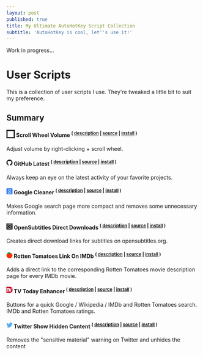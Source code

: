 ```yaml
---
layout: post
published: true
title: My Ultimate AutoHotKey Script Collection
subtitle: 'AutoHotKey is cool, let''s use it!'
---
```

Work in progress...

User Scripts
============

This is a collection of user scripts I use. They're tweaked a little bit to suit my preference.


## Summary

#### <img src="https://raw.githubusercontent.com/AzimsTech/MyAhkList/master/icons/Icon_88.ico" width="16px" height="16px" border="3"> Scroll Wheel Volume <sup>( [description](https://github.com/Ede123/userscripts/blob/master/AMO_Editors.md) | [source](https://github.com/Ede123/userscripts/blob/master/AMO_Editors.user.js) | [install](https://raw.githubusercontent.com/Ede123/userscripts/master/AMO_Editors.user.js) )</sup>

Adjust volume by right-clicking + scroll wheel. 


#### <img src="https://raw.githubusercontent.com/Ede123/userscripts/master/icons/GitHub.png" width="16px" height="16px"> GitHub Latest <sup>( [description](https://github.com/Ede123/userscripts/blob/master/GitHub_Latest.md) | [source](https://github.com/Ede123/userscripts/blob/master/GitHub_Latest.user.js) | [install](https://raw.githubusercontent.com/Ede123/userscripts/master/GitHub_Latest.user.js) )</sup>

Always keep an eye on the latest activity of your favorite projects.


#### <img src="https://raw.githubusercontent.com/Ede123/userscripts/master/icons/Google.png" width="16px" height="16px"> Google Cleaner <sup>( [description](https://github.com/Ede123/userscripts/blob/master/Google_Cleaner.md) | [source](https://github.com/Ede123/userscripts/blob/master/Google_Cleaner.user.js) | [install](https://raw.githubusercontent.com/Ede123/userscripts/master/Google_Cleaner.user.js) )</sup>

Makes Google search page more compact and removes some unnecessary information.


#### <img src="https://raw.githubusercontent.com/Ede123/userscripts/master/icons/OpenSubtitles.png" width="16px" height="16px"> OpenSubtitles Direct Downloads <sup>( [description](https://github.com/Ede123/userscripts/blob/master/OpenSubtitles_Direct_Downloads.md) | [source](https://github.com/Ede123/userscripts/blob/master/OpenSubtitles_Direct_Downloads.user.js) | [install](https://raw.githubusercontent.com/Ede123/userscripts/master/OpenSubtitles_Direct_Downloads.user.js) )</sup>

Creates direct download links for subtitles on opensubtitles.org.


#### <img src="https://raw.githubusercontent.com/Ede123/userscripts/master/icons/Rotten_Tomatoes.png" width="16px" height="16px"> Rotten Tomatoes Link On IMDb <sup>( [description](https://github.com/Ede123/userscripts/blob/master/Rotten_Tomatoes_Link_On_IMDb.md) | [source](https://github.com/Ede123/userscripts/blob/master/Rotten_Tomatoes_Link_On_IMDb.user.js) | [install](https://raw.githubusercontent.com/Ede123/userscripts/master/Rotten_Tomatoes_Link_On_IMDb.user.js) )</sup>

Adds a direct link to the corresponding Rotten Tomatoes movie description page for every IMDb movie.


#### <img src="https://raw.githubusercontent.com/Ede123/userscripts/master/icons/TV_Today.png" width="16px" height="16px"> TV Today Enhancer <sup>( [description](https://github.com/Ede123/userscripts/blob/master/TV_Today_Enhancer.md) | [source](https://github.com/Ede123/userscripts/blob/master/TV_Today_Enhancer.user.js) | [install](https://raw.githubusercontent.com/Ede123/userscripts/master/TV_Today_Enhancer.user.js) )</sup>

Buttons for a quick Google / Wikipedia / IMDb and Rotten Tomatoes search. IMDb and Rotten Tomatoes ratings.


#### <img src="https://raw.githubusercontent.com/Ede123/userscripts/master/icons/Twitter.png" width="16px" height="16px"> Twitter Show Hidden Content <sup>( [description](https://github.com/Ede123/userscripts/blob/master/Twitter_Show_Hidden_Content.md) | [source](https://github.com/Ede123/userscripts/blob/master/Twitter_Show_Hidden_Content.user.js) | [install](https://raw.githubusercontent.com/Ede123/userscripts/master/Twitter_Show_Hidden_Content.user.js) )</sup>

Removes the "sensitive material" warning on Twitter and unhides the content
